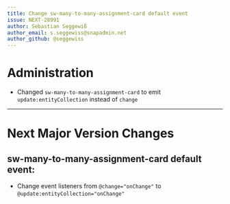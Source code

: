 ```yaml
---
title: Change sw-many-to-many-assignment-card default event
issue: NEXT-28991
author: Sebastian Seggewiß
author_email: s.seggewiss@snapadmin.net
author_github: @seggewiss
---
```

# Administration
* Changed `sw-many-to-many-assignment-card` to emit `update:entityCollection` instead of `change`
___
# Next Major Version Changes
## sw-many-to-many-assignment-card default event:
* Change event listeners from `@change="onChange"` to `@update:entityCollection="onChange"`
